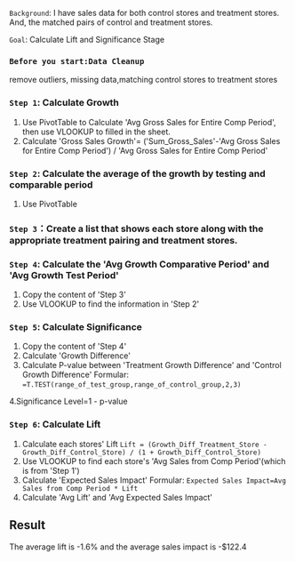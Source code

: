 `Background`: I have sales data for both control stores and treatment stores. And, the matched pairs of control and treatment stores.

`Goal`: Calculate Lift and Significance Stage

### `Before you start:Data Cleanup`
remove outliers, missing data,matching control stores to treatment stores

### `Step 1`: Calculate Growth
1. Use PivotTable to Calculate 'Avg Gross Sales for Entire Comp Period', then use VLOOKUP to filled in the sheet. 
2. Calculate 'Gross Sales Growth'= ('Sum_Gross_Sales'-'Avg Gross Sales for Entire Comp Period') / 'Avg Gross Sales for Entire Comp Period'

### `Step 2`: Calculate the average of the growth by testing and comparable period
1. Use PivotTable

### `Step 3`：Create a list that shows each store along with the appropriate treatment pairing and treatment stores.

### `Step 4`: Calculate the 'Avg Growth Comparative Period' and 'Avg Growth Test Period'
1. Copy the content of 'Step 3'
2. Use VLOOKUP to find the information in 'Step 2'

### `Step 5`: Calculate Significance
1. Copy the content of 'Step 4'
2. Calculate 'Growth Difference'
3. Calculate P-value between 'Treatment Growth Difference' and 'Control Growth Difference'
Formular: `=T.TEST(range_of_test_group,range_of_control_group,2,3)`

4.Significance Level=1 - p-value

### `Step 6`: Calculate Lift
1. Calculate each stores' Lift
`Lift = (Growth_Diff_Treatment_Store - Growth_Diff_Control_Store) / (1 + Growth_Diff_Control_Store)`
2. Use VLOOKUP to find each store's 'Avg Sales from Comp Period'(which is from 'Step 1')
3. Calculate 'Expected Sales Impact'
Formular: `Expected Sales Impact=Avg Sales from Comp Period * Lift`
4. Calculate 'Avg Lift' and 'Avg Expected Sales Impact'

## Result
The average lift is -1.6% and the average sales impact is -$122.4

